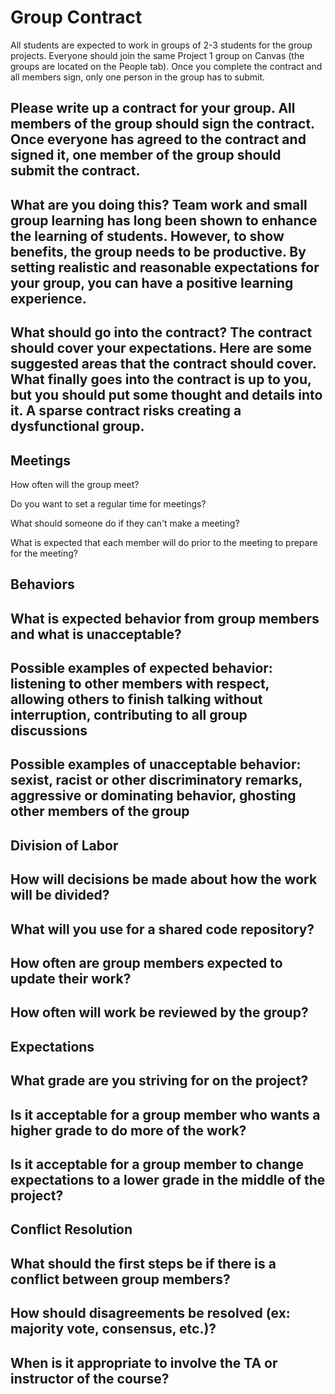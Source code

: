 # Group Contract

All students are expected to work in groups of 2-3 students for the group
projects.  Everyone should join the same Project 1 group on Canvas (the groups
are located on the People tab).  Once you complete the contract and all members
sign, only one person in the group has to submit.

Please write up a contract for your group.  All members of the group should
sign the contract.  Once everyone has agreed to the contract and signed it, one
member of the group should submit the contract.
-

What are you doing this? Team work and small group learning has long been shown
to enhance the learning of students.  However, to show benefits, the group
needs to be productive. By setting realistic and reasonable expectations for
your group, you can have a positive learning experience.
-

What should go into the contract?  The contract should cover your expectations.
Here are some suggested areas that the contract should cover.  What finally
goes into the contract is up to you, but you should put some thought and
details into it.  A sparse contract risks creating a dysfunctional group.
-

## Meetings

How often will the group meet?

Do you want to set a regular time for meetings?

What should someone do if they can't make a meeting?

What is expected that each member will do prior to the meeting to prepare for
the meeting?

## Behaviors

What is expected behavior from group members and what is unacceptable?
-

Possible examples of expected behavior: listening to other members with
respect, allowing others to finish talking without interruption, contributing
to all group discussions
-

Possible examples of unacceptable behavior: sexist, racist or other
discriminatory remarks, aggressive or dominating behavior, ghosting other
members of the group
-

## Division of Labor

How will decisions be made about how the work will be divided?
-

What will you use for a shared code repository?
-

How often are group members expected to update their work?
-

How often will work be reviewed by the group?
-

## Expectations

What grade are you striving for on the project?
-

Is it acceptable for a group member who wants a higher grade to do more of the
work?
- 

Is it acceptable for a group member to change expectations to a lower grade in
the middle of the project?
- 

## Conflict Resolution

What should the first steps be if there is a conflict between group members?
- 

How should disagreements be resolved (ex: majority vote, consensus, etc.)?
- 

When is it appropriate to involve the TA or instructor of the course?
- 

